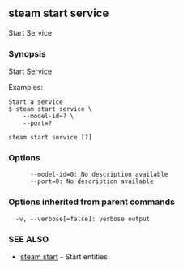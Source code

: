 ## steam start service

Start Service

### Synopsis


Start Service

Examples:

    Start a service
    $ steam start service \
        --model-id=? \
        --port=?

```
steam start service [?]
```

### Options

```
      --model-id=0: No description available
      --port=0: No description available
```

### Options inherited from parent commands

```
  -v, --verbose[=false]: verbose output
```

### SEE ALSO
* [steam start](steam_start.md)	 - Start entities

